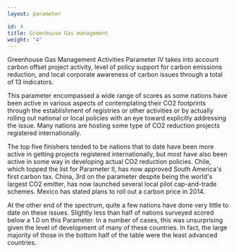 ```yaml
---
layout: parameter

id: 4
title: Greenhouse Gas management
weight: "4"
---
```

Greenhouse Gas Management Activities Parameter IV takes into account carbon offset project activity, level of policy support for carbon emissions reduction, and local corporate awareness of carbon issues through a total of 13 indicators.

This parameter encompassed a wide range of scores as some nations have been active in various aspects of contemplating their CO2 footprints through the establishment of registries or other activities or by actually rolling out national or local policies with an eye toward explicitly addressing the issue.  Many nations are hosting some type of CO2 reduction projects registered internationally. 

The top five finishers tended to be nations that to date have been more active in getting projects registered internationally, but most have also been active in some way in developing actual CO2 reduction policies. Chile, which topped the list for Parameter II, has now approved South America's first carbon tax. China, 3rd on the parameter despite being the world's largest CO2 emitter, has now launched several local pilot cap-and-trade schemes. Mexico has stated plans to roll out a carbon price in 2014. 

At the other end of the spectrum, quite a few nations have done very little to date on these issues. Slightly less than half of nations surveyed scored below a 1.0 on this Parameter. In a number of cases, this was unsurprising given the level of development of many of these countries. In fact, the large majority of those in the bottom half of the table were the least advanced countries.
